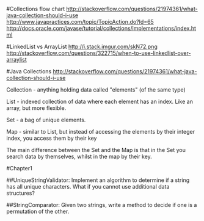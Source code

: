 #Collections flow chart
http://stackoverflow.com/questions/21974361/what-java-collection-should-i-use
http://www.javapractices.com/topic/TopicAction.do?Id=65
http://docs.oracle.com/javase/tutorial/collections/implementations/index.html

#LinkedList vs ArrayList
http://i.stack.imgur.com/skN72.png
http://stackoverflow.com/questions/322715/when-to-use-linkedlist-over-arraylist

#Java Collections
http://stackoverflow.com/questions/21974361/what-java-collection-should-i-use

Collection - anything holding data called "elements" (of the same type)

List - indexed collection of data where each element has an index. Like an array, but more flexible.

Set - a bag of unique elements.

Map - similar to List, but instead of accessing the elements by their integer index, you access them by their key
 
The main difference between the Set and the Map is that in the Set you search data by themselves, whilst in the map by their key.

#Chapter1

##UniqueStringValidator:
Implement an algorithm to determine if a string has all unique characters. What if you cannot use additional data structures?

##StringComparator:
Given two strings, write a method to decide if one is a permutation of the other.
